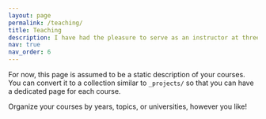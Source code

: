 ```yaml
---
layout: page
permalink: /teaching/
title: Teaching
description: I have had the pleasure to serve as an instructor at three universities in the past few years. Here's an overview of the courses I taught.
nav: true
nav_order: 6
---
```


For now, this page is assumed to be a static description of your courses. You can convert it to a collection similar to `_projects/` so that you can have a dedicated page for each course.

Organize your courses by years, topics, or universities, however you like!

